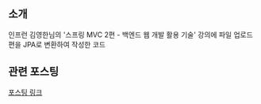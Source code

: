 ## 소개
인프런 김영한님의 '스프링 MVC 2편 - 백엔드 웹 개발 활용 기술' 강의에 파일 업로드 편을 JPA로 변환하여 작성한 코드



## 관련 포스팅
<a href="https://velog.io/@backtony/Spring-MVC-%EA%B8%B0%EB%8A%A5-%EC%A0%95%EB%A6%AC#20-%ED%8C%8C%EC%9D%BC-%EC%97%85%EB%A1%9C%EB%93%9C" target="_blank">포스팅 링크</a>  


